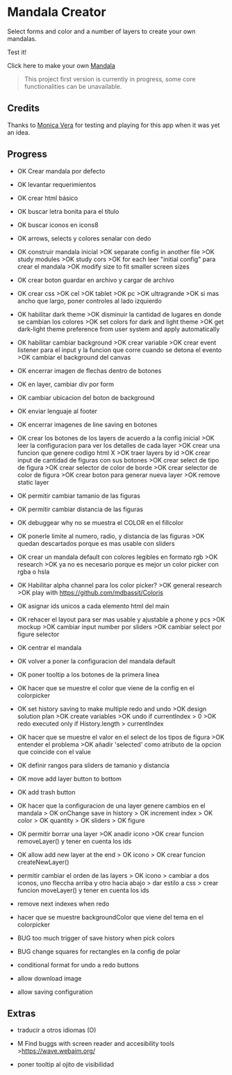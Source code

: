 # Mandala Creator

Select forms and color and a number of layers to create your own mandalas.

Test it!

Click here to make your own [Mandala](https://naveduran.github.io/mandala_creator/)
> This project first version is currently in progress, some core functionalities can be unavailable.

## Credits

Thanks to [Monica Vera](https://www.linkedin.com/in/monica-vera-duran-91b46b278/) for testing and playing for this app when it was yet an idea.

## Progress

- OK Crear mandala por defecto
- OK levantar requerimientos
- OK crear html básico
- OK buscar letra bonita para el título
- OK buscar iconos en icons8
- OK arrows, selects y colores senalar con dedo
- OK construir mandala inicial
      >OK separate config in another file
      >OK study modules
      >OK study cors
      >OK for each leer "initial config" para crear el mandala
      >OK modify size to fit smaller screen sizes
- OK crear boton guardar en archivo y cargar de archivo
- OK crear css
      >OK cel
      >OK tablet
      >OK pc
      >OK ultragrande
      >OK si mas ancho que largo, poner controles al lado izquierdo
- OK habilitar dark theme
      >OK disminuir la cantidad de lugares en donde se cambian los colores
      >OK set colors for dark and light theme
      >OK get dark-light theme preference from user system and apply automatically
- OK habilitar cambiar background
      >OK crear variable
      >OK crear event listener para el input y la funcion que corre cuando se detona el evento
      >OK cambiar el background del canvas
- OK encerrar imagen de flechas dentro de botones
- OK en layer, cambiar div por form
- OK cambiar ubicacion del boton de background
- OK enviar lenguaje al footer
- OK encerrar imagenes de line saving en botones
- OK crear los botones de los layers de acuerdo a la config inicial
      >OK leer la configuracion para ver los detalles de cada layer
      >OK crear una funcion que genere codigo html X
      >OK traer layers by id
      >OK crear input de cantidad de figuras con sus botones
      >OK crear select de tipo de figura
      >OK crear selector de color de borde
      >OK crear selector de color de figura
      >OK crear boton para generar nueva layer
      >OK remove static layer
- OK permitir cambiar tamanio de las figuras
- OK permitir cambiar distancia de las figuras
- OK debuggear why no se muestra el COLOR en el fillcolor
- OK ponerle limite al numero, radio, y distancia de las figuras
      >OK quedan descartados porque es mas usable con sliders
- OK crear un mandala default con colores legibles en formato rgb
      >OK research
      >OK ya no es necesario porque es mejor un color picker con rgba o hsla
- OK Habilitar alpha channel para los color picker?
      >OK general research
      >OK play with https://github.com/mdbassit/Coloris
- OK asignar ids unicos a cada elemento html del main
- OK rehacer el layout para ser mas usable y ajustable a phone y pcs
      >OK mockup
      >OK cambiar input number por sliders
      >OK cambiar select por figure selector
- OK centrar el mandala
- OK volver a poner la configuracion del mandala default
- OK poner tooltip a los botones de la primera linea
- OK hacer que se muestre el color que viene de la config en el colorpicker
- OK set history saving to make multiple redo and undo
      >OK design solution plan
      >OK create variables
      >OK undo if currentIndex > 0
      >OK redo executed only if History.length > currentIndex
- OK hacer que se muestre el valor en el select de los tipos de figura
      >OK entender el problema
      >OK añadir 'selected' como atributo de la opcion que coincide con el value
- OK definir rangos para sliders de tamanio y distancia
- OK move add layer button to bottom
- OK add trash button
- OK hacer que la configuracion de una layer genere cambios en el mandala
      > OK onChange save in history
      > OK increment index
      > OK color
      > OK quantity
      > OK sliders
      > OK figure
- OK permitir borrar una layer
      >OK anadir icono
      >OK crear funcion removeLayer() y tener en cuenta los ids
- OK allow add new layer at the end
      > OK icono
      > OK crear funcion createNewLayer()

- permitir cambiar el orden de las layers
      > OK icono
      > cambiar a dos iconos, uno fleccha arriba y otro hacia abajo
      > dar estilo a css
      > crear funcion moveLayer() y tener en cuenta los ids


- remove next indexes when redo

- hacer que se muestre backgroundColor que viene del tema en el colorpicker

- BUG too much trigger of save history when pick colors 
- BUG change squares for rectangles en la config de polar

- conditional format for undo a redo buttons

- allow download image
- allow saving configuration


## Extras

- traducir a otros idiomas (O)
- M Find buggs with screen reader and accesibility tools
      >https://wave.webaim.org/

- poner tooltip al ojito de visibilidad